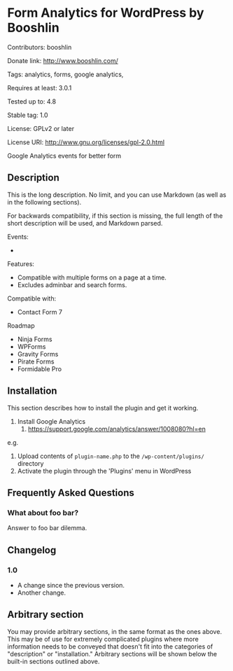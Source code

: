 # Form Analytics for WordPress by Booshlin

Contributors: booshlin

Donate link: http://www.booshlin.com/

Tags: analytics, forms, google analytics, 

Requires at least: 3.0.1

Tested up to: 4.8

Stable tag: 1.0

License: GPLv2 or later

License URI: http://www.gnu.org/licenses/gpl-2.0.html

Google Analytics events for better form

## Description

This is the long description.  No limit, and you can use Markdown (as well as in the following sections).

For backwards compatibility, if this section is missing, the full length of the short description will be used, and
Markdown parsed.

Events:

* 

Features:

* Compatible with multiple forms on a page at a time.
* Excludes adminbar and search forms.


Compatible with:

* Contact Form 7

Roadmap

* Ninja Forms
* WPForms
* Gravity Forms
* Pirate Forms
* Formidable Pro

## Installation

This section describes how to install the plugin and get it working.

1. Install Google Analytics
	1. https://support.google.com/analytics/answer/1008080?hl=en

e.g.

1. Upload contents of `plugin-name.php` to the `/wp-content/plugins/` directory
1. Activate the plugin through the 'Plugins' menu in WordPress

## Frequently Asked Questions

### What about foo bar?

Answer to foo bar dilemma.

## Changelog

### 1.0

* A change since the previous version.
* Another change.

## Arbitrary section

You may provide arbitrary sections, in the same format as the ones above.  This may be of use for extremely complicated
plugins where more information needs to be conveyed that doesn't fit into the categories of "description" or
"installation."  Arbitrary sections will be shown below the built-in sections outlined above.
